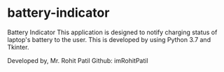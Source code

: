 # battery-indicator

Battery Indicator
This application is designed to notify charging status of laptop's battery to the user.
This is developed by using Python 3.7 and Tkinter.

Developed by, Mr. Rohit Patil
Github: imRohitPatil
